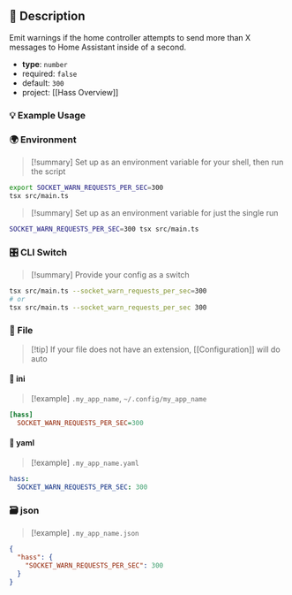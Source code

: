 ## 📜 Description

Emit warnings if the home controller attempts to send more than X messages to Home Assistant inside of a second.

- **type**: `number`
- required: `false`
- default: `300`
- project: [[Hass Overview]]

### 💡 Example Usage

### 🌍 Environment

> [!summary] Set up as an environment variable for your shell, then run the script
```bash
export SOCKET_WARN_REQUESTS_PER_SEC=300
tsx src/main.ts
```
> [!summary] Set up as an environment variable for just the single run

```bash
SOCKET_WARN_REQUESTS_PER_SEC=300 tsx src/main.ts
```
### 🎛️ CLI Switch

> [!summary] Provide your config as a switch
```bash
tsx src/main.ts --socket_warn_requests_per_sec=300
# or
tsx src/main.ts --socket_warn_requests_per_sec 300
```
### 📁 File
> [!tip] If your file does not have an extension, [[Configuration]] will do auto
#### 📘 ini

> [!example] 
> `.my_app_name`, `~/.config/my_app_name`

```ini
[hass]
  SOCKET_WARN_REQUESTS_PER_SEC=300
```
#### 📄 yaml

> [!example]
> `.my_app_name.yaml`

```yaml
hass:
  SOCKET_WARN_REQUESTS_PER_SEC: 300
```
### 🗃️ json

> [!example]
> `.my_app_name.json`

```json
{
  "hass": {
    "SOCKET_WARN_REQUESTS_PER_SEC": 300
  }
}
```